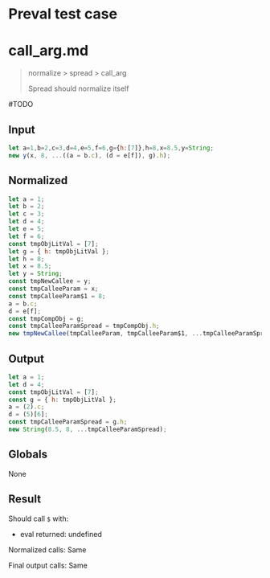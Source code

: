 # Preval test case

# call_arg.md

> normalize > spread > call_arg
>
> Spread should normalize itself

#TODO

## Input

`````js filename=intro
let a=1,b=2,c=3,d=4,e=5,f=6,g={h:[7]},h=8,x=8.5,y=String;
new y(x, 8, ...((a = b.c), (d = e[f]), g).h);
`````

## Normalized

`````js filename=intro
let a = 1;
let b = 2;
let c = 3;
let d = 4;
let e = 5;
let f = 6;
const tmpObjLitVal = [7];
let g = { h: tmpObjLitVal };
let h = 8;
let x = 8.5;
let y = String;
const tmpNewCallee = y;
const tmpCalleeParam = x;
const tmpCalleeParam$1 = 8;
a = b.c;
d = e[f];
const tmpCompObj = g;
const tmpCalleeParamSpread = tmpCompObj.h;
new tmpNewCallee(tmpCalleeParam, tmpCalleeParam$1, ...tmpCalleeParamSpread);
`````

## Output

`````js filename=intro
let a = 1;
let d = 4;
const tmpObjLitVal = [7];
const g = { h: tmpObjLitVal };
a = (2).c;
d = (5)[6];
const tmpCalleeParamSpread = g.h;
new String(8.5, 8, ...tmpCalleeParamSpread);
`````

## Globals

None

## Result

Should call `$` with:
 - eval returned: undefined

Normalized calls: Same

Final output calls: Same
